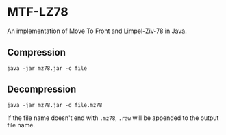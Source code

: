 # MTF-LZ78
An implementation of Move To Front and Limpel-Ziv-78 in Java.

## Compression

    java -jar mz78.jar -c file

## Decompression

    java -jar mz78.jar -d file.mz78

If the file name doesn't end with `.mz78`, `.raw` will be appended to the
output file name.
